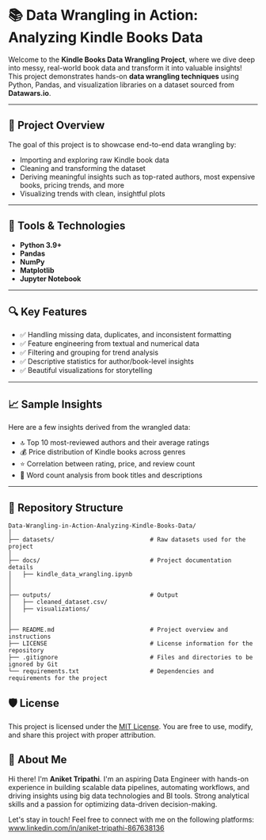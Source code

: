 # 📚 Data Wrangling in Action: Analyzing Kindle Books Data

Welcome to the **Kindle Books Data Wrangling Project**, where we dive deep into messy, real-world book data and transform it into valuable insights! This project demonstrates hands-on **data wrangling techniques** using Python, Pandas, and visualization libraries on a dataset sourced from **Datawars.io**.

---

## 🚀 Project Overview

The goal of this project is to showcase end-to-end data wrangling by:

- Importing and exploring raw Kindle book data
- Cleaning and transforming the dataset
- Deriving meaningful insights such as top-rated authors, most expensive books, pricing trends, and more
- Visualizing trends with clean, insightful plots


---

## 🧰 Tools & Technologies

- **Python 3.9+**
- **Pandas**
- **NumPy**
- **Matplotlib**
- **Jupyter Notebook**

---

## 🔍 Key Features

- ✅ Handling missing data, duplicates, and inconsistent formatting
- ✅ Feature engineering from textual and numerical data
- ✅ Filtering and grouping for trend analysis
- ✅ Descriptive statistics for author/book-level insights
- ✅ Beautiful visualizations for storytelling

---

## 📈 Sample Insights

Here are a few insights derived from the wrangled data:

- 🔝 Top 10 most-reviewed authors and their average ratings  
- 💰 Price distribution of Kindle books across genres  
- ⭐ Correlation between rating, price, and review count  
- 🧮 Word count analysis from book titles and descriptions

---

## 📂 Repository Structure
```
Data-Wrangling-in-Action-Analyzing-Kindle-Books-Data/
│
├── datasets/                           # Raw datasets used for the project 
│
├── docs/                               # Project documentation details
│   ├── kindle_data_wrangling.ipynb     
│           
│
├── outputs/                            # Output
│   ├── cleaned_dataset.csv/                         
│   ├── visualizations/                                                
│
│
├── README.md                           # Project overview and instructions
├── LICENSE                             # License information for the repository
├── .gitignore                          # Files and directories to be ignored by Git
└── requirements.txt                    # Dependencies and requirements for the project
```


## 🛡️ License

This project is licensed under the [MIT License](LICENSE). You are free to use, modify, and share this project with proper attribution.

## 🌟 About Me

Hi there! I'm **Aniket Tripathi**. I'm an aspiring Data Engineer with hands-on experience in building scalable data pipelines, automating workflows, and driving insights using big data technologies and BI tools. Strong analytical skills and a passion for optimizing data-driven decision-making.

Let's stay in touch! Feel free to connect with me on the following platforms:
www.linkedin.com/in/aniket-tripathi-867638136
